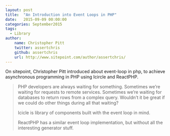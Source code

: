 ```yaml
---
layout: post
title:  "An Introduction into Event Loops in PHP"
date:   2015-09-09 00:00:00
categories: September2015
tags:
  - Library
author:
    name: Christopher Pitt
    twitter: assertchris
    github: assertchris
    url: http://www.sitepoint.com/author/assertchris/
---
```

On sitepoint, Christopher Pitt introduced about event-loop in php, to achieve asynchronous programming in PHP using Icircle and ReactPHP.

> PHP developers are always waiting for something. Sometimes we’re waiting for requests to remote services. Sometimes we’re waiting for databases to return rows from a complex query. Wouldn’t it be great if we could do other things during all that waiting?
>
> Icicle is library of components built with the event loop in mind.
>
> ReactPHP has a similar event loop implementation, but without all the interesting generator stuff.
